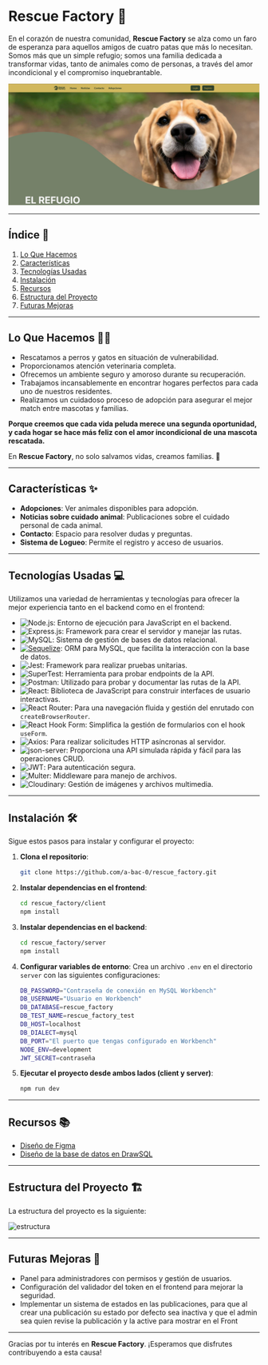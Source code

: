 # Rescue Factory 🐾

En el corazón de nuestra comunidad, **Rescue Factory** se alza como un faro de esperanza para aquellos amigos de cuatro patas que más lo necesitan. Somos más que un simple refugio; somos una familia dedicada a transformar vidas, tanto de animales como de personas, a través del amor incondicional y el compromiso inquebrantable.

![Home Rescue Factory](./client/src/assets/images/homeRescueFactory.jpg)

---

## Índice 📑

1. [Lo Que Hacemos](#lo-que-hacemos)
2. [Características](#características)
3. [Tecnologías Usadas](#tecnologías-usadas)
4. [Instalación](#instalación)
5. [Recursos](#recursos)
6. [Estructura del Proyecto](#estructura-del-proyecto)
7. [Futuras Mejoras](#futuras-mejoras)

---

## Lo Que Hacemos 🐶🐱

- Rescatamos a perros y gatos en situación de vulnerabilidad.
- Proporcionamos atención veterinaria completa.
- Ofrecemos un ambiente seguro y amoroso durante su recuperación.
- Trabajamos incansablemente en encontrar hogares perfectos para cada uno de nuestros residentes.
- Realizamos un cuidadoso proceso de adopción para asegurar el mejor match entre mascotas y familias.

**Porque creemos que cada vida peluda merece una segunda oportunidad, y cada hogar se hace más feliz con el amor incondicional de una mascota rescatada.**

En **Rescue Factory**, no solo salvamos vidas, creamos familias. 💖

---

## Características ✨

- **Adopciones**: Ver animales disponibles para adopción.
- **Noticias sobre cuidado animal**: Publicaciones sobre el cuidado personal de cada animal.
- **Contacto**: Espacio para resolver dudas y preguntas.
- **Sistema de Logueo**: Permite el registro y acceso de usuarios.

---

## Tecnologías Usadas 💻

Utilizamos una variedad de herramientas y tecnologías para ofrecer la mejor experiencia tanto en el backend como en el frontend:

- ![Node.js](https://img.shields.io/badge/Node.js-green?style=for-the-badge&logo=node.js&logoColor=white): Entorno de ejecución para JavaScript en el backend.
- ![Express.js](https://img.shields.io/badge/Express.js-4DB33A?style=for-the-badge&logo=express&logoColor=white): Framework para crear el servidor y manejar las rutas.
- ![MySQL](https://img.shields.io/badge/MySQL-4479A1?style=for-the-badge&logo=mysql&logoColor=white): Sistema de gestión de bases de datos relacional.
- [![Sequelize](https://img.shields.io/badge/Sequelize-5272B4?style=for-the-badge&logo=sequelize&logoColor=white)](https://sequelize.org/): ORM para MySQL, que facilita la interacción con la base de datos.
- ![Jest](https://img.shields.io/badge/Jest-C21325?style=for-the-badge&logo=jest&logoColor=white): Framework para realizar pruebas unitarias.
- ![SuperTest](https://img.shields.io/badge/SuperTest-00BFFF?style=for-the-badge&logo=testing-library&logoColor=white): Herramienta para probar endpoints de la API.
- ![Postman](https://img.shields.io/badge/Postman-FF6C37?style=for-the-badge&logo=postman&logoColor=white): Utilizado para probar y documentar las rutas de la API.
- ![React](https://img.shields.io/badge/React-blue?style=for-the-badge&logo=react&logoColor=white): Biblioteca de JavaScript para construir interfaces de usuario interactivas.
- ![React Router](https://img.shields.io/badge/React_Router-CA4245?style=for-the-badge&logo=react-router&logoColor=white): Para una navegación fluida y gestión del enrutado con `createBrowserRouter`.
- ![React Hook Form](https://img.shields.io/badge/React--Hook--Form-EC5990?style=for-the-badge&logo=react-hook-form&logoColor=white): Simplifica la gestión de formularios con el hook `useForm`.
- ![Axios](https://img.shields.io/badge/Axios-5A29E4?style=for-the-badge&logo=axios&logoColor=white): Para realizar solicitudes HTTP asíncronas al servidor.
- ![json-server](https://img.shields.io/badge/json--server-323330?style=for-the-badge&logo=json&logoColor=white): Proporciona una API simulada rápida y fácil para las operaciones CRUD.
- ![JWT](https://img.shields.io/badge/JWT-000000?style=for-the-badge&logo=json-web-tokens&logoColor=white): Para autenticación segura.
- ![Multer](https://img.shields.io/badge/Multer-FF7A3F?style=for-the-badge&logoColor=white): Middleware para manejo de archivos.
- ![Cloudinary](https://img.shields.io/badge/Cloudinary-3448C5?style=for-the-badge&logo=cloudinary&logoColor=white): Gestión de imágenes y archivos multimedia.


---

## Instalación 🛠️

Sigue estos pasos para instalar y configurar el proyecto:

1. **Clona el repositorio**:

    ```bash
    git clone https://github.com/a-bac-0/rescue_factory.git
    ```

2. **Instalar dependencias en el frontend**:

    ```bash
    cd rescue_factory/client
    npm install
    ```

3. **Instalar dependencias en el backend**:

    ```bash
    cd rescue_factory/server
    npm install
    ```

4. **Configurar variables de entorno**:
    Crea un archivo `.env` en el directorio `server` con las siguientes configuraciones:

    ```bash
    DB_PASSWORD="Contraseña de conexión en MySQL Workbench"
    DB_USERNAME="Usuario en Workbench"
    DB_DATABASE=rescue_factory
    DB_TEST_NAME=rescue_factory_test
    DB_HOST=localhost
    DB_DIALECT=mysql
    DB_PORT="El puerto que tengas configurado en Workbench"
    NODE_ENV=development
    JWT_SECRET=contraseña
    ```

5. **Ejecutar el proyecto desde ambos lados (client y server)**:

    ```bash
    npm run dev
    ```

---

## Recursos 📚

- [Diseño de Figma](https://www.figma.com/design/hum3ez7t62ML2RKGUHKgV0/Rescue-Factory?node-id=29-13&node-type=canvas&t=4j8HTuJP0Mtnrd0Q-0)
- [Diseño de la base de datos en DrawSQL](https://drawsql.app/teams/factoria-8/diagrams/rescue-factory)

---

## Estructura del Proyecto 🏗️

La estructura del proyecto es la siguiente:

![estructura](https://github.com/user-attachments/assets/146bbe59-c17b-4182-99e7-368d0ceff512)

---

## Futuras Mejoras 🚀

- Panel para administradores con permisos y gestión de usuarios.
- Configuración del validador del token en el frontend para mejorar la seguridad.
- Implementar un sistema de estados en las publicaciones, para que al crear una publicación su estado por defecto sea inactiva y que el admin sea quien revise la publicación y la active para mostrar en el Front

---

Gracias por tu interés en **Rescue Factory**. ¡Esperamos que disfrutes contribuyendo a esta causa!
